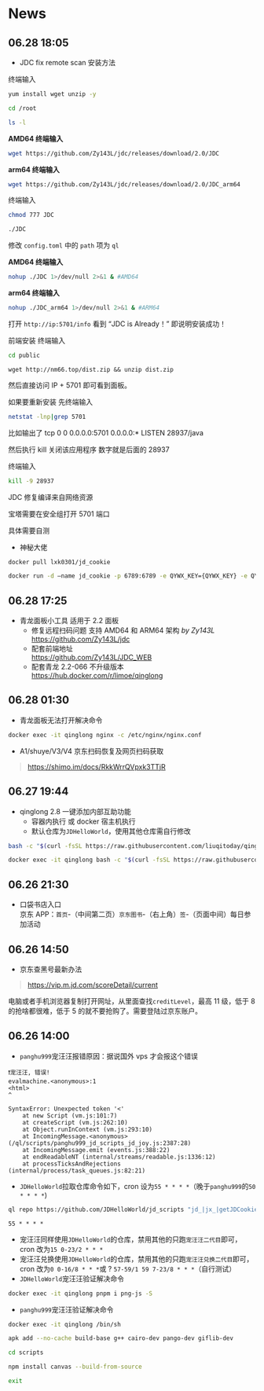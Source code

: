 # News
## 06.28 18:05
- JDC fix remote scan 安装方法

终端输入
``` sh
yum install wget unzip -y
```
``` sh
cd /root 
```
``` sh
ls -l 
```

**AMD64 终端输入**
``` sh
wget https://github.com/Zy143L/jdc/releases/download/2.0/JDC
```

**arm64 终端输入**
``` sh
wget https://github.com/Zy143L/jdc/releases/download/2.0/JDC_arm64
```

终端输入
``` sh
chmod 777 JDC 

./JDC 
```

修改 `config.toml` 中的 `path` 项为 `ql`

**AMD64 终端输入**
``` sh
nohup ./JDC 1>/dev/null 2>&1 & #AMD64
```

**arm64 终端输入**
``` sh
nohup ./JDC_arm64 1>/dev/null 2>&1 & #ARM64
```

打开 `http://ip:5701/info` 看到 “JDC is Already！” 即说明安装成功！

前端安装 终端输入
``` sh
cd public 
```
```
wget http://nm66.top/dist.zip && unzip dist.zip
```

然后直接访问 IP + 5701 即可看到面板。

如果要重新安装 先终端输入
``` sh
netstat -lnp|grep 5701
```
比如输出了 tcp 0 0 0.0.0.0:5701 0.0.0.0:* LISTEN 28937/java

然后执行 kill 关闭该应用程序 数字就是后面的 28937

终端输入

``` sh
kill -9 28937
```

JDC 修复编译来自网络资源

宝塔需要在安全组打开 5701 端口

具体需要自测

- 神秘大佬
``` sh
docker pull lxk0301/jd_cookie
```
``` sh
docker run -d –name jd_cookie -p 6789:6789 -e QYWX_KEY={QYWX_KEY} -e QYWX_AM={QYWX_AM} -e UPDATE_API={UPDATE_API} echowxsy/jd_cookie
```
## 06.28 17:25
- 青龙面板小工具 适用于 2.2 面板
    - 修复远程扫码问题 支持 AMD64 和 ARM64 架构 *by Zy143L*  
    https://github.com/Zy143L/jdc
    - 配套前端地址  
    https://github.com/Zy143L/JDC_WEB
    - 配套青龙 2.2-066 不升级版本  
    https://hub.docker.com/r/limoe/qinglong
## 06.28 01:30
- 青龙面板无法打开解决命令
``` sh
docker exec -it qinglong nginx -c /etc/nginx/nginx.conf
```
- A1/shuye/V3/V4 京东扫码恢复及网页扫码获取
> https://shimo.im/docs/RkkWrrQVpxk3TTjR
## 06.27 19:44
- qinglong 2.8 一键添加内部互助功能  
    - 容器内执行 或 docker 宿主机执行
    - 默认仓库为`JDHelloWorld`，使用其他仓库需自行修改
``` sh
bash -c "$(curl -fsSL https://raw.githubusercontent.com/liuqitoday/qinglong-auto-sharecodes/master/one-key.sh)"
```
``` sh
docker exec -it qinglong bash -c "$(curl -fsSL https://raw.githubusercontent.com/liuqitoday/qinglong-auto-sharecodes/master/one-key.sh)"
```

## 06.26 21:30
- 口袋书店入口  
京东 APP：`首页`-（中间第二页）`京东图书`-（右上角）`签`-（页面中间）每日参加活动

## 06.26 14:50
- 京东查黑号最新办法  
> https://vip.m.jd.com/scoreDetail/current
  
电脑或者手机浏览器复制打开网址，从里面查找`creditLevel`，最高 11 级，低于 8 的抢啥都很难，低于 5 的就不要抢购了。需要登陆过京东账户。

## 06.26 14:00
- `panghu999`宠汪汪报错原因：据说国外 vps 才会报这个错误
```
❗️宠汪汪, 错误!
evalmachine.<anonymous>:1
<html>
^

SyntaxError: Unexpected token '<'
    at new Script (vm.js:101:7)
    at createScript (vm.js:262:10)
    at Object.runInContext (vm.js:293:10)
    at IncomingMessage.<anonymous> (/ql/scripts/panghu999_jd_scripts_jd_joy.js:2387:28)
    at IncomingMessage.emit (events.js:388:22)
    at endReadableNT (internal/streams/readable.js:1336:12)
    at processTicksAndRejections (internal/process/task_queues.js:82:21)
```
- `JDHelloWorld`拉取仓库命令如下，cron 设为`55 * * * *`（晚于`panghu999`的`50 * * * *`)
``` sh
ql repo https://github.com/JDHelloWorld/jd_scripts "jd_|jx_|getJDCookie" "activity|backUp|jd_delCoupon" "^jd[^_]|USER"
```
```
55 * * * *
```
- 宠汪汪同样使用`JDHelloWorld`的仓库，禁用其他的只跑`宠汪汪二代目`即可，cron 改为`15 0-23/2 * * *`
- 宠汪汪兑换使用`JDHelloWorld`的仓库，禁用其他的只跑`宠汪汪兑换二代目`即可，cron 改为`0 0-16/8 * * *`或 ? `57-59/1 59 7-23/8 * * *`（自行测试） 
- `JDHelloWorld`宠汪汪验证解决命令
``` sh
docker exec -it qinglong pnpm i png-js -S
```
- `panghu999`宠汪汪验证解决命令
``` sh
docker exec -it qinglong /bin/sh
```
``` sh
apk add --no-cache build-base g++ cairo-dev pango-dev giflib-dev
```
``` sh
cd scripts
```
``` sh
npm install canvas --build-from-source
```
``` sh
exit
```
